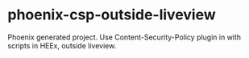 # phoenix-csp-outside-liveview
Phoenix generated project. Use Content-Security-Policy plugin in with scripts in HEEx, outside liveview.
